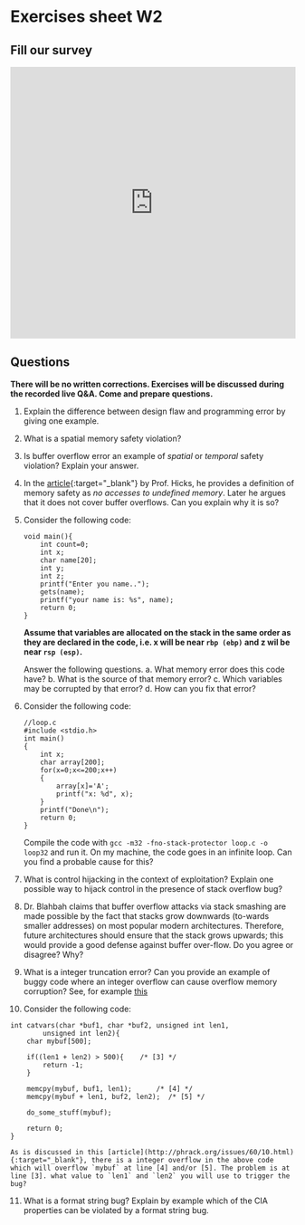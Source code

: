 # Exercises sheet W2

## Fill our survey

<iframe width="640px" height= "480px" src= "https://forms.office.com/Pages/ResponsePage.aspx?id=MH_ksn3NTkql2rGM8aQVG5N9pWWUNd5Khd6GR62JgsZURFFGVlRYNjFDTDVUWjlQUFpZNFJXVE9NMC4u&embed=true" frameborder= "0" marginwidth= "0" marginheight= "0" style= "border: none; max-width:100%; max-height:100vh" allowfullscreen webkitallowfullscreen mozallowfullscreen msallowfullscreen> </iframe>

## Questions

**There will be no written corrections. Exercises will be discussed during the recorded live Q&A. Come and prepare questions.**

1. Explain the difference between design flaw and programming error by giving one example.
2. What is a spatial memory safety violation?
3. Is buffer overflow error an example of *spatial* or *temporal* safety  violation? Explain your answer.
4. In the [article](http://www.pl-enthusiast.net/2014/07/21/memory-safety/){:target="_blank"}  by Prof. Hicks, he provides a definition of memory safety as *no accesses to undefined memory*. Later he argues that it does not cover buffer overflows. Can you explain why it is so?
5. Consider the following code:  
    ```
    void main(){
    	int count=0;
    	int x;
    	char name[20];
    	int y;
    	int z;
    	printf("Enter you name..");
    	gets(name);
    	printf("your name is: %s", name);
    	return 0;
    }
    ```
    **Assume that variables are allocated on the stack in the same order as they are declared in the code, i.e. x will be near `rbp (ebp)` and z wil be near `rsp (esp)`.**

    Answer the following questions.
     a. What memory error does this code have?
     b. What is the source of that memory error?
     c. Which variables may be corrupted by that error?
     d. How can you fix that error?

6. Consider the following code:
    ```
    //loop.c
    #include <stdio.h>
    int main()
    {
        int x;
        char array[200];
        for(x=0;x<=200;x++)
        {
        	array[x]='A';
        	printf("x: %d", x);
        }
        printf("Done\n");
        return 0;
    }
    ```
     Compile the code with `gcc -m32 -fno-stack-protector loop.c -o loop32` and run it. On my machine, the code goes in an infinite loop. Can you find a probable cause for this?

7. What is control hijacking in the context of exploitation? Explain one possible way to hijack control in the presence of stack overflow bug?

8. Dr. Blahbah claims that buffer overflow attacks via stack smashing are made possible by the fact that stacks grow downwards (to-wards smaller addresses) on most popular modern architectures. Therefore, future architectures should ensure that the stack grows upwards; this would provide a good defense against buffer over-flow. Do you agree or disagree? Why?

9. What is a integer truncation error? Can you provide an example of buggy code where an integer overflow can cause overflow memory corruption? See, for example [this](http://phrack.org/issues/60/10.html)

10. Consider the following code:
```
int catvars(char *buf1, char *buf2, unsigned int len1,
        unsigned int len2){
    char mybuf[500];

    if((len1 + len2) > 500){    /* [3] */
        return -1;
    }

    memcpy(mybuf, buf1, len1);      /* [4] */
    memcpy(mybuf + len1, buf2, len2);  /* [5] */

    do_some_stuff(mybuf);

    return 0;
}
```
    As is discussed in this [article](http://phrack.org/issues/60/10.html){:target="_blank"}, there is a integer overflow in the above code which will overflow `mybuf` at line [4] and/or [5]. The problem is at line [3]. what value to `len1` and `len2` you will use to trigger the bug?

11. What is a format string bug? Explain by example which of the CIA properties can be violated by a format string bug.

